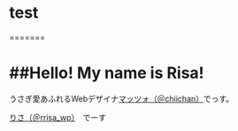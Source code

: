 # test


=======

##Hello! My name is Risa!
=======
うさぎ愛あふれるWebデザイナ[マッツォ（＠chiichan）](https://twitter.com/chiichan)でっす。


[りさ（＠rrisa_wp）](https://twitter.com/rrisa_wp)　でーす

